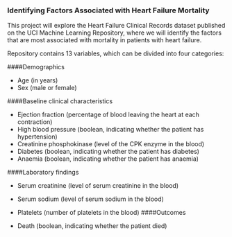 ###  Identifying Factors Associated with Heart Failure Mortality
This project will explore the Heart Failure Clinical Records dataset published on the UCI Machine Learning Repository, where we will identify the factors that are most associated with mortality in patients with heart failure.

Repository contains 13 variables, which can be divided into four categories:

####Demographics

* Age (in years)
* Sex (male or female)

####Baseline clinical characteristics

* Ejection fraction (percentage of blood leaving the heart at each contraction)
* High blood pressure (boolean, indicating whether the patient has hypertension)
* Creatinine phosphokinase (level of the CPK enzyme in the blood)
* Diabetes (boolean, indicating whether the patient has diabetes)
* Anaemia (boolean, indicating whether the patient has anaemia)

####Laboratory findings

* Serum creatinine (level of serum creatinine in the blood)
* Serum sodium (level of serum sodium in the blood)
* Platelets (number of platelets in the blood)
####Outcomes

* Death (boolean, indicating whether the patient died)
